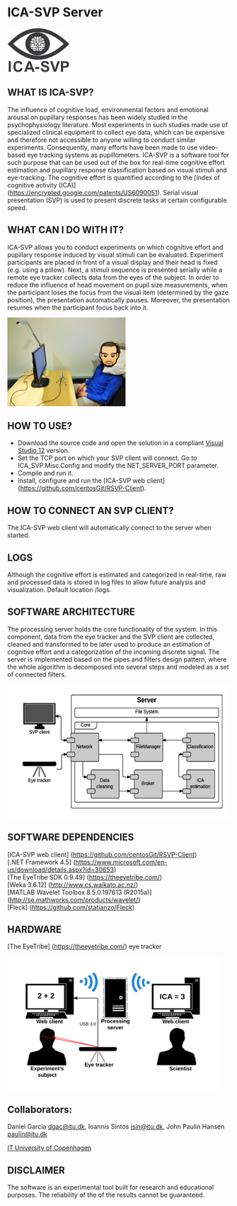 ICA-SVP Server
========

<img src="Images/ICA_SVP_logo.png?raw=true" height="100"/>

WHAT IS ICA-SVP?
--------------

The influence of cognitive load, environmental factors and emotional arousal on pupillary responses has been widely studied in the psychophysiology literature. Most experiments in such studies made use of specialized clinical equipment to collect eye data, which can be expensive and therefore not accessible to anyone willing to conduct similar experiments. Consequently, many efforts have been made to use video-based eye tracking systems as pupillometers. ICA-SVP is a software tool for such purpose that can be used out of the box for real-time cognitive effort estimation and pupillary response classification based on visual stimuli and eye-tracking. The cognitive effort is quantified according to the [index of cognitive activity (ICA)] (https://encrypted.google.com/patents/US6090051). Serial visual presentation (SVP) is used to present discrete tasks at certain configurable speed.

WHAT CAN I DO WITH IT?
---------

ICA-SVP allows you to conduct experiments on which cognitive effort and pupillary response induced by visual stimuli can be evaluated. Experiment participants are placed in front of a visual display and their head is fixed (e.g. using a pillow). Next, a stimuli sequence is presented serially while a remote eye tracker collects data from the eyes of the subject. In order to reduce the influence of head movement on pupil size measurements, when the participant loses the focus from the visual item (determined by the gaze position), the presentation automatically pauses. Moreover, the presentation resumes when the participant focus back into it.

<img src="Images/Experiment_setup.png?raw=true" height="200"/>

HOW TO USE?
---------

- Download the source code and open the solution in a compliant [Visual Studio 12](https://www.visualstudio.com/) version.
- Set the TCP port on which your SVP client will connect. Go to ICA_SVP.Misc.Config and modify the NET_SERVER_PORT parameter.
- Compile and run it.
- Install, configure and run the [ICA-SVP web client] (https://github.com/centosGit/RSVP-Client).

HOW TO CONNECT AN SVP CLIENT?
---------

The ICA-SVP web client will automatically connect to the server when started.

LOGS
---------

Although the cognitive effort is estimated and categorized in real-time, raw and processed data is stored in log files to allow future analysis and visualization. Default location /logs.

SOFTWARE ARCHITECTURE
--------------

The processing server holds the core functionality of the system. In this component, data from the eye tracker and the SVP client are collected, cleaned and transformed to be later used to produce an estimation of cognitive effort and a categorization of the incoming discrete signal. The server is implemented based on the pipes and filters design pattern, where the whole algorithm is decomposed into several steps and modeled as a set of connected filters.

<img src="Images/ICA-SVP_Software_Architecture.png?raw=true" height="300"/>

SOFTWARE DEPENDENCIES
---------
[ICA-SVP web client] (https://github.com/centosGit/RSVP-Client) </br>
[.NET Framework 4.5] (https://www.microsoft.com/en-us/download/details.aspx?id=30653) <br/>
[The EyeTribe SDK 0.9.49] (https://theeyetribe.com/) <br/>
[Weka 3.6.12] (http://www.cs.waikato.ac.nz/) </br>
[MATLAB Wavelet Toolbox 8.5.0.197613 (R2015a)] (http://se.mathworks.com/products/wavelet/) </br>
[Fleck] (https://github.com/statianzo/Fleck) <br/>

HARDWARE
--------------

[The EyeTribe] (https://theeyetribe.com/) eye tracker <br/>

<img src="Images/ICA-SVP_Hardware_Architecture.png?raw=true" height="300"/>

Collaborators:
--------------
Daniel Garcia <dgac@itu.dk>, Ioannis Sintos <isin@itu.dk>, John Paulin Hansen <paulin@itu.dk>

[IT University of Copenhagen](http://www.itu.dk/en)

DISCLAIMER
--------------

The software is an experimental tool built for research and educational purposes. The reliability of the of the results cannot be guaranteed. 
